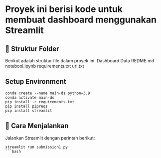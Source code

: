 # Proyek ini berisi kode untuk membuat dashboard menggunakan Streamlit

## 📂 Struktur Folder
Berikut adalah struktur file dalam proyek ini:
Dashboard
Data
REDME.md
notebool.ipynb
requirements.txt
url.txt

## Setup Environment
```
conda create --name main-ds python=3.9
conda activate main-ds
pip install -r requirements.txt
pip install pipreqs
pip install streamlit
```


## 🚀 Cara Menjalankan
Jalankan Streamlit dengan perintah berikut:
```
streamlit run submission1.py
```bash
